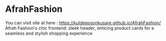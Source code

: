 # AfrahFashion
You can visit site at here : https://kuldeepsonkusare.github.io/AfrahFashion/
Afrah Fashion's chic frontend: sleek header, enticing product cards for a seamless and stylish shopping experience
